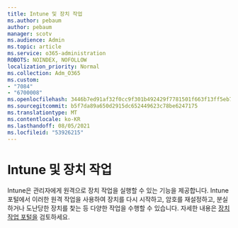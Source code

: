 ```yaml
---
title: Intune 및 장치 작업
ms.author: pebaum
author: pebaum
manager: scotv
ms.audience: Admin
ms.topic: article
ms.service: o365-administration
ROBOTS: NOINDEX, NOFOLLOW
localization_priority: Normal
ms.collection: Adm_O365
ms.custom:
- "7084"
- "6700008"
ms.openlocfilehash: 3446b7ed91af32f0cc9f301b492429f7781501f663f13ff5eb71374d23a65f83
ms.sourcegitcommit: b5f7da89a650d2915dc652449623c78be6247175
ms.translationtype: MT
ms.contentlocale: ko-KR
ms.lasthandoff: 08/05/2021
ms.locfileid: "53926215"
---
```

# <a name="intune-and-device-actions"></a>Intune 및 장치 작업

Intune은 관리자에게 원격으로 장치 작업을 실행할 수 있는 기능을 제공합니다. Intune 포털에서 이러한 원격 작업을 사용하여 장치를 다시 시작하고, 암호를 재설정하고, 분실하거나 도난당한 장치를 찾는 등 다양한 작업을 수행할 수 있습니다. 자세한 내용은 [장치 작업 포털을](https://docs.microsoft.com/mem/intune/remote-actions/) 검토하세요.

